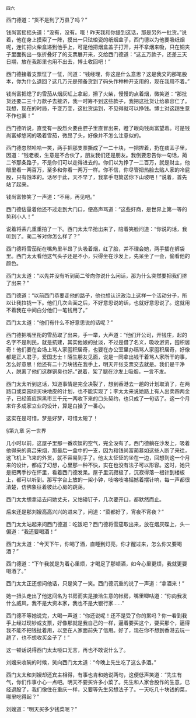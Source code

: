     四六 

   西门德道：“货不是到了万县了吗？”

   钱尚富摇摇头道：“没有，没有。哦！昨天我和你提到这话，那是另外一批货。”说着，他在身上摸索了一阵，摸出一只珐琅瓷的纸烟盒子，西门德以为他要吸纸烟呢，连忙把火柴盒递到他手上，可是他把烟盒盖子打开，并不拿烟来吸，只在铜夹子里面掏出一张折叠好了的支票展开来，交给西门德道：“这五万款子，还差三天日期，放在我那里也用不出去，博士收回吧！”

   西门德接着支票怔了一怔，问道：“钱经理，你这是什么意思？这是我交的那笔股本，你为什么退回？这几万元是预备货到了码头作种种开支用的，现在我用不着。”

   钱尚富把熄了的雪茄从烟灰缸上拿起，擦了火柴，慢慢的点着烟，微笑道：“那批货还要二三十万款子去接济，我一时筹不到这些款子，我把这批货让给慕容仁了。我想，现在的时局，千变万变，这批货运到，不见得就可以挣钱。博士对这趟生意不作也罢！”

   西门德听说，直觉有一股烈火要由腔子里直冒出来，瞪了眼向钱尚富望着。可是钱尚富却悠闲的吸着雪茄，微昂了头，好像并不怎么注意似的。

   西门德忽然哈哈一笑，两手把那支票撕成了一二十块，一把捏着，扔在痰盂子里，因道：“钱老板，生意是不合伙了，朋友我们还是朋友。我倒要忠告你一句话，蔺二爷那条路子，不是你们可以走得进去的。你们以为挣了一二百万，就是财主，他眼里看一两百万，至多和你看一两万一样。你不信，你尽管把热脸去贴人家的冷屁股，只有蚀本的。话尽于此，天不早了，我拿手电筒送你下山坡吧！”说着，首先站了起来。

   钱尚富惨笑了一声道：“不用，再见吧。”

   西门德估量着他还不过走到大门口，便高声骂道：“这些奸商，是世界上第一等的势利小人！”

   说着将茶几重重拍了一下。西门太太早抢出来了，陪着笑脸问道：“你说的话，我听到了。蔺二爷对你怎么样了？”

   西门德将雪茄衔在嘴角里半昂了头吸着烟，红了脸，并不理会她，两手插在裤袋里。西门太太看他这气头子还是不小，只得坐在沙发上，先呆坐了一会，偷看他的颜色。

   西门太太道：“以先并没有听到蔺二爷向你说什么闲话，那为什么突然要把我们挤了出来？”

   西门德道：“以前西门恭要走他的路子，他也想认识政治上这样一个活动分子，所以让我拉拢一下。他们几次会面之后，不好意思说的话，也就好意思说了。这就用不着我在中间白分他们一笔钱用了。”

   西门太太道：“他们有什么不好意思说的话呢？”

   西门德把嘴里衔的雪茄取了出来，手一举，大声道：“他们开公司，开钱庄，起的名字不是利民，就是抗建，其实他娘的扯淡，不过是借了名义，吸收游资，囤积居奇！他们要在会场上骂人家囤积居奇，也要在办公室里办稿骂人家囤积居奇，好像都是正人君子，爱国志士！陌生朋友见面，说是一同拿出钱干着骂人家所干的事，怎么好意思！他还有二十万块钱在我手上，明天开张支票交去就是。我们是干净人，脱离了他们这群铜臭也好。”说着，架了腿在沙发上吸烟，一言不发。

   西门太太听到这话，知道事情是完全决裂了，想到香港去一趟的计划取消了，在两路口或菜园坝买块地皮的计划，也不能实现了；李太太来说她路上有人出卖四两金子，已经答应照黑市三千元一两收下来的口头契约，也只成了一句话了。这一个月来许多成家立业的设计，算是白操了一番心。

   这实在是可惜，梦是好梦，可惜太短了！

   §第九章 另一世界

   几小时以前，这屋子里那一番欢娱的空气，完全没有了。西门德躺在沙发上，吸着他得来的真吕宋烟，那最后一盒中的一支，因为和钱尚富蔺慕如这些人断了来往，这飞机上飞来的外货，就不容易到手了。他太太怔怔的坐在一边，回想到这一个月来的设计，都成了幻想，心里那一种不快，实在也没有法子可以形容。这时，她只是把两手抄在怀里，看着西门德发呆。屋子里沉寂极了，沉寂得落一根针到楼板上，都可以听到。那写字台上放的一架小钟，吱咯吱咯摇撼着摆针响，每一声都很清楚，仿佛象征着彼此心房的跳荡。

   西门太太想拿话去问她丈夫，又怕碰钉子，几次要开口，都默然而止。

   后来还是那刘嫂高高兴兴的进来了，问道：“菜都好了，宵夜不宵夜？”

   西门太太站起来问西门德道：吃饭吧？西门德将雪茄取出来，放在烟灰碟上，头一偏道：“我还要喝酒！”

   西门太太道：“今天下午，你喝了酒，直睡到灯亮，你才醒过来，怎么你又要喝酒？”

   西门德道：“下午我就是为着心里烦，才喝足了那顿酒，如今心里更烦，我就更要喝酒了。”

   西门太太正还想问他话，只是笑了一笑。西门德沉重的说了一声道：“拿酒来！”

   她一扭头走出了他这间名为书房而实是接洽生意的帐房，嘴里唧咕道：“你向我发什么威风，我不是大资本家，我也不是大银行家……”

   西门德不等她说完，大喝一声道：“你还说呢！还不是受了你的累吗？你一看到我手上经过现钞或支票，好像那就是我自己的一样，逼着要买这个，要买那个，逼得我不能不把钱扯着用，以至在人家面前失了信用。好了，现在你不想到香港去玩一趟了，也不想收买金子了！”

   这一顿话说得西门太太哑口无言，再也不敢说什么了。

   刘嫂来收碗的时候，笑向西门太太道：“今晚上先生吃了这么多酒。”

   西门太太和刘嫂却还宾主相得，有事也肯和她说两句，这便低声笑道：“先生有气，你们作事小心一点吧。明天不要买许多小菜了。先生和人家合股作的生意，已经退股了，我们像住在重庆一样，又要等先生另想法子了。一天吃几十块钱的菜，哪里吃得起？”

   刘嫂道：“明天买多少钱菜呢？”

